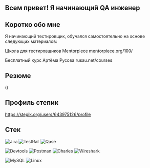 ## Всем привет! Я начинающий QA инженер

## Коротко обо мне
Я начинающий тестировщик, обучался самостоятельно на основе следующих материалов:

Школа для тестировщиков Mentorpiece mentorpiece.org/100/

Бесплатный курс Артёма Русова rusau.net/courses
## Резюме
()
## Профиль степик
https://stepik.org/users/643975126/profile

## Стек
![Jira](https://img.shields.io/badge/-Jira-090909?style=for-the-badge&logo=Jira)  ![TestRail](https://img.shields.io/badge/-TestRail-090909?style=for-the-badge&logo=TestRail) ![Qase](https://img.shields.io/badge/-Qase-090909?style=for-the-badge&logo=Qase)

![Devtools](https://img.shields.io/badge/-Devtools-090909?style=for-the-badge&logo=googlechrome) ![Postman](https://img.shields.io/badge/-Postman-090909?style=for-the-badge&logo=Postman)
![Charles](https://img.shields.io/badge/-Charles-090909?style=for-the-badge&logo=Charles) ![Wireshark](https://img.shields.io/badge/-Wireshark-090909?style=for-the-badge&logo=Wireshark)

![MySQL](https://img.shields.io/badge/-MySQL-090909?style=for-the-badge&logo=MySQL) ![Linux](https://img.shields.io/badge/-Linux-090909?style=for-the-badge&logo=kalilinux)
